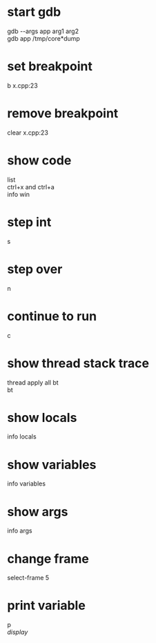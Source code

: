 # start gdb
gdb --args app arg1 arg2  
gdb app /tmp/core*dump

# set breakpoint
b x.cpp:23

# remove breakpoint
clear x.cpp:23

# show code
list  
ctrl+x and ctrl+a  
info win  

# step int
s

# step over
n

# continue to run
c

# show thread stack trace
thread apply all bt  
bt

# show locals
info locals

# show variables
info variables

# show args
info args

# change frame
select-frame 5

# print variable
p <var>  
display <var>
